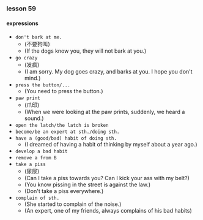 ### lesson 59

#### expressions

- `don't bark at me.`
  - (不要狗叫)
  - (If the dogs know you, they will not bark at you.)
- `go crazy`
  - (发疯)
  - (I am sorry. My dog goes crazy, and barks at you. I hope you don't mind.)
- `press the button/...`
  - (You need to press the button.)
- `paw print`
  - (爪印)
  - (When we were looking at the paw prints, suddenly, we heard a sound.)
- `open the latch/the latch is broken`
- `become/be an expert at sth./doing sth.`
- `have a (good/bad) habit of doing sth.`
  - (I dreamed of having a habit of thinking by myself about a year ago.)
- `develop a bad habit`
- `remove a from B`
- `take a piss`
  - (尿尿)
  - (Can I take a piss towards you? Can I kick your ass with my belt?)
  - (You know pissing in the street is against the law.)
  - (Don't take a piss everywhere.)
- `complain of sth.`
  - (She started to complain of the noise.)
  - (An expert, one of my friends, always complains of his bad habits)
